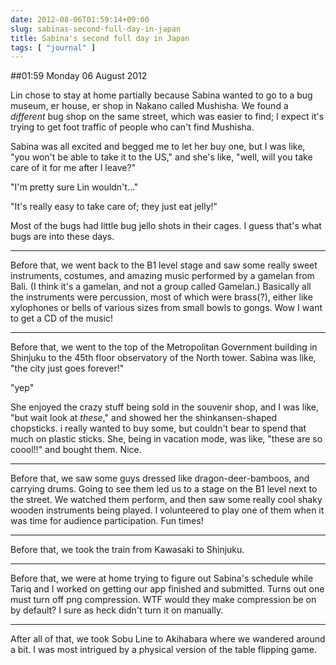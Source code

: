 ```yaml
---
date: 2012-08-06T01:59:14+09:00
slug: sabinas-second-full-day-in-japan
title: Sabina's second full day in Japan
tags: [ "journal" ]
---
```


##01:59 Monday 06 August 2012

 

 

Lin chose to stay at home partially because Sabina wanted to go to a bug museum, er house, er shop in Nakano called Mushisha.  We found a *different* bug shop on the same street, which was easier to find; I expect it's trying to get foot traffic of people who can't find Mushisha.

 

Sabina was all excited and begged me to let her buy one, but I was like, "you won't be able to take it to the US," and she's like, "well, will you take care of it for me after I leave?"

 

"I'm pretty sure Lin wouldn't..."

 

"It's really easy to take care of; they just eat jelly!"

 

Most of the bugs had little bug jello shots in their cages.  I guess that's what bugs are into these days.

 

- - -

 

Before that, we went back to the B1 level stage and saw some really sweet instruments, costumes, and amazing music performed by a gamelan from Bali.  (I think it's a gamelan, and not a group called Gamelan.)  Basically all the instruments were percussion, most of which were brass(?), either like xylophones or bells of various sizes from small bowls to gongs.  Wow I want to get a CD of the music!

 

- - -

 

Before that, we went to the top of the Metropolitan Government building in Shinjuku to the 45th floor observatory of the North tower.  Sabina was like, "the city just goes forever!"

 

"yep"

 

She enjoyed the crazy stuff being sold in the souvenir shop, and I was like, "but wait look at *these*," and showed her the shinkansen-shaped chopsticks.  i really wanted to buy some, but couldn't bear to spend that much on plastic sticks.  She, being in vacation mode, was like, "these are so coool!!" and bought them.  Nice.

 

- - -

 

Before that, we saw some guys dressed like dragon-deer-bamboos, and carrying drums.  Going to see them led us to a stage on the B1 level next to the street.  We watched them perform, and then saw some really cool shaky wooden instruments being played.  I volunteered to play one of them when it was time for audience participation.  Fun times!

 

- - -

 

Before that, we took the train from Kawasaki to Shinjuku.

 

- - -

 

Before that, we were at home trying to figure out Sabina's schedule while Tariq and I worked on getting our app finished and submitted.  Turns out one must turn off png compression.  WTF would they make compression be on by default?  I sure as heck didn't turn it on manually.

 

- - -

 

After all of that, we took Sobu Line to Akihabara where we wandered around a bit.  I was most intrigued by a physical version of the table flipping game.

 

 

 
